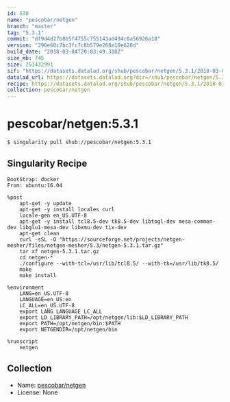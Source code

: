 ```yaml
---
id: 538
name: "pescobar/netgen"
branch: "master"
tag: "5.3.1"
commit: "df9d4d27b8b5f4755c755143ad494c0a56926a18"
version: "296e60c7bc3fc7c8b579e268e10e628d"
build_date: "2018-03-04T20:03:49.310Z"
size_mb: 745
size: 251432991
sif: "https://datasets.datalad.org/shub/pescobar/netgen/5.3.1/2018-03-04-df9d4d27-296e60c7/296e60c7bc3fc7c8b579e268e10e628d.simg"
datalad_url: https://datasets.datalad.org?dir=/shub/pescobar/netgen/5.3.1/2018-03-04-df9d4d27-296e60c7/
recipe: https://datasets.datalad.org/shub/pescobar/netgen/5.3.1/2018-03-04-df9d4d27-296e60c7/Singularity
collection: pescobar/netgen
---
```


# pescobar/netgen:5.3.1

```bash
$ singularity pull shub://pescobar/netgen:5.3.1
```

## Singularity Recipe

```singularity
BootStrap: docker
From: ubuntu:16.04

%post
    apt-get -y update
    apt-get -y install locales curl
    locale-gen en_US.UTF-8
    apt-get -y install tcl8.5-dev tk8.5-dev libtogl-dev mesa-common-dev libglu1-mesa-dev libxmu-dev tix-dev
    apt-get clean
    curl -sSL -O "https://sourceforge.net/projects/netgen-mesher/files/netgen-mesher/5.3/netgen-5.3.1.tar.gz"
    tar xf netgen-5.3.1.tar.gz
    cd netgen-*
    ./configure --with-tcl=/usr/lib/tcl8.5/ --with-tk=/usr/lib/tk8.5/
    make
    make install

%environment
    LANG=en_US.UTF-8
    LANGUAGE=en_US:en
    LC_ALL=en_US.UTF-8
    export LANG LANGUAGE LC_ALL
    export LD_LIBRARY_PATH=/opt/netgen/lib:$LD_LIBRARY_PATH
    export PATH=/opt/netgen/bin:$PATH
    export NETGENDIR=/opt/netgen/bin

%runscript
    netgen
```

## Collection

 - Name: [pescobar/netgen](https://github.com/pescobar/netgen)
 - License: None

